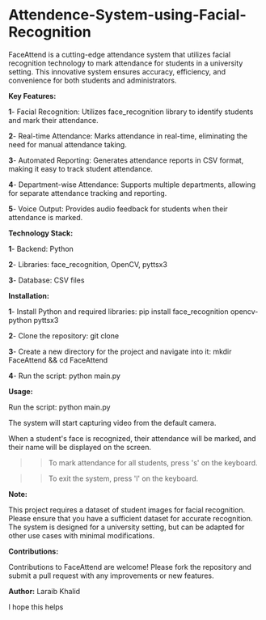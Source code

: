 # Attendence-System-using-Facial-Recognition
FaceAttend is a cutting-edge attendance system that utilizes facial recognition technology to mark attendance for students in a university setting. This innovative system ensures accuracy, efficiency, and convenience for both students and administrators.

**Key Features:**

**1**- Facial Recognition: Utilizes face_recognition library to identify students and mark their attendance.

**2**- Real-time Attendance: Marks attendance in real-time, eliminating the need for manual attendance taking.

**3**- Automated Reporting: Generates attendance reports in CSV format, making it easy to track student attendance.

**4**- Department-wise Attendance: Supports multiple departments, allowing for separate attendance tracking and reporting.

**5**- Voice Output: Provides audio feedback for students when their attendance is marked.

**Technology Stack:**

**1**- Backend: Python

**2**- Libraries: face_recognition, OpenCV, pyttsx3

**3**- Database: CSV files

**Installation:**

**1**- Install Python and required libraries: pip install face_recognition opencv-python pyttsx3

**2**- Clone the repository: git clone <repository-url>

**3**- Create a new directory for the project and navigate into it: mkdir FaceAttend && cd FaceAttend

**4**- Run the script: python main.py

**Usage:**

Run the script: python main.py

The system will start capturing video from the default camera.

When a student's face is recognized, their attendance will be marked, and their name will be displayed on the screen.

>> To mark attendance for all students, press 's' on the keyboard.

>> To exit the system, press 'l' on the keyboard.

**Note:**

This project requires a dataset of student images for facial recognition. Please ensure that you have a sufficient dataset for accurate recognition.
The system is designed for a university setting, but can be adapted for other use cases with minimal modifications.

**Contributions:**

Contributions to FaceAttend are welcome! Please fork the repository and submit a pull request with any improvements or new features.

**Author:**
Laraib Khalid

I hope this helps
